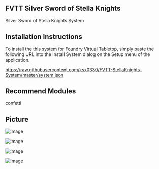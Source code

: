 FVTT Silver Sword of Stella Knights
-------------------
Silver Sword of Stella Knights System


Installation Instructions
-------------
To install the this system for Foundry Virtual Tabletop, simply paste the following URL into the Install System
dialog on the Setup menu of the application.

https://raw.githubusercontent.com/ksx0330/FVTT-StellaKnights-System/master/system.json

Recommend Modules
-------------
confetti


Picture
------------
![image](https://user-images.githubusercontent.com/15700174/106307342-917c5280-62a2-11eb-9463-412af95ac54a.png)

![image](https://user-images.githubusercontent.com/15700174/106307140-537f2e80-62a2-11eb-95bd-73b6620b7c0a.png)

![image](https://user-images.githubusercontent.com/15700174/106307206-698cef00-62a2-11eb-93b0-6818f5a2764b.png)

![image](https://user-images.githubusercontent.com/15700174/106307255-77427480-62a2-11eb-8e18-6203c7ef9e7f.png)

